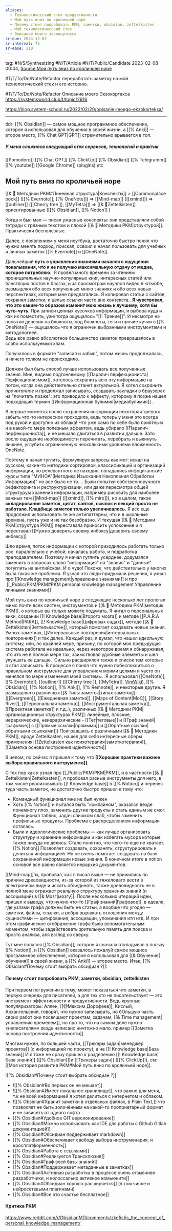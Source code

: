 ```yaml
---
aliases:
  - Технологичесский стек продуктивности
  - Мой путь вниз по кроличьей норе
  - Почему стоит попробовать PKM, заметки, obsidian, zettelkisten
  - Мой технологичесский стек
  - Описание моего экзокортекса
sr-due: 2024-12-02
sr-interval: 75
sr-ease: 210
---
```

tag: #N/S/Synthesizing #N/T/Article  #N/T/Public/Candidate 
2023-02-08 00:44, [Source Мой путь вниз по кроличьей норе](https://www.reddit.com/r/ObsidianMD/comments/zkefis/is_the_concept_of_personal_knowledge_management/)

#T/T/To/Do/Note/Refactor переработать заметку на мой технологический стек и его историю.

#T/T/To/Do/Note/Refactor Описание моего Экзокортекса  https://systemsworld.club/t/topic/2916

https://blog.system-school.ru/2022/02/20/opisanie-moego-ekzokorteksa/

---
tldr:
[[% Obsidian]] — самое мощное программное обеспечение, которое я использовал для обучения в своей жизни, а [[% Anki]] — второе место, [[% Chat GPT|GPT]] стремительно врывается в топ.

##### У меня сложился cледующий стек сервисов, технологий  и практик
[[Pomodoro]]  [[% Chat GPT]]   [[% ClickUp]]   [[% Obsidian]]   [[% Telegramm]]  [[% youtube]]   [[Google Chrome]]  (plugins) etc
## Мой путь вниз по кроличьей норе
[[& 🌱️ Методики PKM#Линейная структура|Конспекты]] > [[Commonplace book]] ([[% Evernote]], [[% OneNote]]) => [[Mind-map]] ([[xmind]]) => [[outliner]] ([[Cherry tree ]], [[MyTetra]]) => [[& 🌲️Zettelkisten]] ориентированные ([[% Obsidian]], [[% Notion]] )

Когда я был мал — писал ужасные конспекты: они представляли собой тетради с грязным текстом и плохой [[& 🌱️ Методики PKM|структурой]]. Практически бесполезные.

Далее, с появлением у меня ноутбука, достаточно быстро понял что нужно менять подход, поискал, освоил и начал пользовать для учебных и личных заметок [[% Evernote]] и [[OneNote]].

Дальнейший **путь в управления знаниями начался с ощущения покалывания, что я не получаю максимальную отдачу от медиа, которое потребляю**. 
Я провел много времени за чтением проницательных научно-популярных книг, интересных статей или блестящих постов в блогах, и за просмотром научпоп видео в ютьюбе, размышляя обо всех полученных мною знаниях и обо всех новых перспективах, которые мне предлагались. 
Я копировал статьи с сайтов, сохранял заметки, и целые ссылки часто вне контекста..
**Я чувствовал, что это каким-то образом изменит мою жизнь к лучшему, хотя бы чуть-чуть**.
При записи ценных кусочков информации, и выбора куда и как их поместить, уже тогда ощущалось "[[! Трение]]". И несмотря на попытки деления на блокноты, под блокноты, теги и прочие кучки в [[% OneNote]] — ощущалось что я ограничен выбранными инструментами и методологией.  
Ведь все равно абсолютное большинство заметок превращалось в слабо используемый хлам.   

Получалось в формате "записал и забыл", потом жизнь продолжалась, и ничего толком не происходило. 

Должен был быть способ лучше использовать все полученные знания. Мне, видимо подгоняемому [[Паралич перфекциониста|Перфекционизмом]], хотелось сохранить всю эту информацию на потом, когда она действительно станет актуальной. Я хотел _сохранить прочитанное_ и продолжал записывать, создавать закладки в браузерах на "почитать позже": это приводило к эффекту, которому я позже нашел подходящий термин [[Информационная булимия|медиабулимия]] .

В первые моменты после сохранения информации некоторая тревога забыть что-то интересное проходила, ведь теперь у меня это всегда под рукой и доступно из облака! Что уже само по себе было приятным и в какой-то мере полезным эффектом, ведь убирало [[Паралич перфекциониста]], и не мешало двигаться в развитии дальше.
Зато росло ощущение необходимости перечитать, перебрать и выкинуть лишнее, углубить ограниченную несколькими уровнями вложенность OneNote.

Поэтому я начал гуглить, формулируя запросы как мог: искал на русском, какие-то методики сортировок, классификаций и организаций информации, но релевантного не находил, попадались инфоциганские курсы типа "МИНОА"(Методика Изыскания Накопления Обработки Информации)" но все было не то....
Были попытки собственноручного рефакторинга и реструктуризации, или даже пересмотра общей структуруы хранения информации, например рисовать для наиболее важных тем [[Mind-map]] ([[xmind]], [[% miro]]), но в целом, такое **складирование заметок, цитат, сайтов, ссылок и лекций просто не работало. Кладбище заметок только увеличивалось.** Я все еще продолжил использовать те же антипаттерны, что и в школьные времена, пусть уже и не так безобразно. И текущая [[& 🌱️ Методики PKM|структура PKM]] переставала приносить успокоение и я переставал [[Нужно доверять своему инбоксу|доверять своему инбоксу]]

Шло время, поток информации с которой приходилось работать только рос: параллельно с учебой, началась работа, и подработка преподавателем.
Поэтому я начал гуглить усерднее. додумался заменить в запросах слово "информация" на "знания" и "данные" погуглить на английском. И о чудо! Похоже, что действительно у многих была такая же проблема. Я узнал что люди придумали решения, я узнал про [[Knowledge management|управление знаниями]] и про  [[_Public/PKM/PKM#PKM personal knowledge management Управление личными знаниями]]

Мой путь вниз по кроличьей норе в следующие несколько лет пролегал мимо почти всех систем, инструментов и [[& 🌱️ Методики PKM|методик PKM]], о которых вы только можете подумать. Я читал о персональных вики, создании [[! Knowledge base|Второго мозга]] и методе [[P.A.R.A Method|PARA]], [[! Knowledge base|Цифровых садах]], методе [[& 🌲️Zettelkisten|Зеттелькастен]], который помогает создавать новые знания. Умных заметках, [[Интервальные повторения|интервальных повторениях]] и так далее. Каждый раз, я думал, что нашел _идеальную систему,_ или, по крайней мере, причину, по которой моя предыдущая система работала не идеально, через некоторое время я обнаруживал, что это не в полной мере так, заимствовал удобные элементы и шел улучшать ее дальше.  
Сильно расширялся также и список тем которые я стал записыать.
В процессе я понял что нужно  побеспокоиться о правильном инструменте для управлением моими целями и часто он менялся по мере изменения моей системы. 
Я использовал [[OneNote]], [[% Evernote]], [[outliner]] ([[Cherry tree ]], [[MyTetra]],  [VimWiki](https://vimwiki.github.io)), [[% Obsidian]], [[% Notion]], [[% Anki]], [[% Remnote]],  и некоторые другие. Я размышлял о различных [[& Типы заметок|типах заметок]]:([[Evergreen]], [[Ежедневная заметка]], [[Maps of Content|MoC]], [[Story River]], [[Персональная заметка]], [[Инструментальная заметка]], [[Проектная заметка]] и т.д..), 
различных [[& 🌱️ Методики PKM|организационных структурах PKM]]:  линейные, плоские, иерархические, неиерархические - [[Тег|теговые]] и [[Граф знаний|графовые]] с [[Прямые ссылки|прямыми]] и [[Oбратные ссылки|обратными ссылками]])
Поигравшись с различными [[& 🌱️ Методики PKM]], вроде Zettelkasten, нашел для себя интересные сферы применения:  [[Zettelkasten как психотерапия|заметкотерапия]], [[Заметка основа построения идентичности]]

В целом, по сейчас я пришел к тому что **[[Хорошие практики важнее выбора правильного инструмента]].** 

С тех пор как я узнал про [[_Public/PKM/PKM|PKM]], и в частности [[& 🌲️Zettelkisten|Zettelkasten]], я пробовал разные инструменты для него, в том числе реализовывать [[! Knowledge base]] в [[% Notion]] и перенес туда часть заметок, но достаточно быстро пришел к тому что:
- Командный функционал мне не был нужен
- Хоть [[% Notion]] и пытался быть "комбайном", оказался везде понемногу плох, заменить другие продукты и стать единым не смог. Функционал таблиц, задач слишком слаб, чтобы заменить профильные продукты. Проблема с распределением информации осталась.
- Были и идеологические проблемы — как лучше организовать структуру и хранение информации и как избегать мусора которые также никуда не делись.
Стало понятно, что чего-то еще не хватает. [[% Notion]] Позволяет создавать, сохранять, структурировать и делиться информацией. Но не очень помогает создавать на базе сохраненной информации новые знания.
В конечном итоге в notion основой все равно является иерархия документов.

[[Mind-map]]'ы, пробовал, как я писал выше — не прижились по причине древовидности, из-за которой из тяжеловато вести в электронном виде и искать.объединять, также древовидность не в полной мене отражает реальную структуру хранения знаний (и ассоциаций) в [[& Мозг|мозгу]].
После нескольких итераций идеи, пришел к выводу, что нужно что-то [[Граф знаний|Графовое]], в идеале, где узлами графа должны быть не статьи, а вообще что угодно — заметки, файлы, ссылки, а ребра выражать отношения между сущностями — цитирования, ассоциации, упоминания итп итд. И при этом графическое отображение графа было вспомогательным моментом, чтобы задействовать зрительную память для поиска и просто анализа, аля взгляд со сверху.

Тут мне попался [[% Obsidian]], которое я сначала откладывал в пользу [[% Notion]], и [[% Obsidian]] оказалось пожалуй самое мощное программное обеспечение, которое я использовал для [[& Обучение|обучения]] в своей жизни, а [[% Anki]] — второе место.  Итак, [[% Obsidian#Почему стоит выбрать обсидиан ?]]:

#### Почему стоит попробовать PKM, заметки, obsidian, zettelkisten
При первом погружении в тему, может показаться что заметки, в первую очередь для писателей, а для тех кто не писательствует — это инструмент эффективности и продуктивности.
Ведь крупные популяризаторы: Аллен, [[@Максим Дорофеев]], Кислый, Архангельский, говорят, что нужно записывать, но бОльшую часть своих работ они посвящают проектам, задачам, [[& Time management|управлению временем]], но про то, что на самом деле нужно «неписателям» везде написано ничтожно мало. пример [[Заметка основа построения идентичности]]

Многим нужен, по большей части, [[Tрекеры задач|менеджер проектов]] (с информацией по проекту), а не [[! Knowledge base|База знаний]]
И я тоже не сразу пришел к разделению [[! Knowledge base|База знаний]] ([[% Obsidian]])и [[Tрекеры задач]] ([[% ClickUp]]), см: [[Моя история  развития PKM#Мой путь вниз по кроличьей норе]].


![[% Obsidian#Почему стоит выбрать обсидиан ?]]





- ![[% Obsidian#Во первых он не мешает]]
- ![[% Obsidian#Имеет локальное хранилище]], что важно для меня, т.к не всей информацией я хотел делиться с интернетом и облаком.
- ![[% Obsidian#Хранит заметки в отдельных файлах, в Plain Text,]] что позволяет не быть золочённым на какой-то проприетарный формат и не зависеть от одного софта 
- [[% Obsidian#Удобное GIT версионирование]]
- [[% Obsidian#Можно использовать как IDE для работы с Github Gitlab документацией]]
- [[% Obsidian#Обсидиан поддерживает markdown]]
- [[% Obsidian#Обеспечивает свободу выбора инструменария, и кросплатформенность]]
- [[% Obsidian#Работа с ссылками]]
- [[% Obsidian#Реализуется Трансклюзия]]
- [[% Obsidian#Граф всей базы знаний]]
- [[% Obsidian#Поддерживает метаданные в заметках]]
- [[% Obsidian#Активная разработка в процессе очень отзывчиве разработчики, и колоссально активное комьюнити]]
- [[% Obsidian#Обсидиан хорошо расширяется]] (в том числе и нейросетевыми плагинами)
- [[% Obsidian#Все это счастье бесплатное]]





#### Критика PKM
https://www.reddit.com/r/ObsidianMD/comments/zkefis/is_the_concept_of_personal_knowledge_management/



